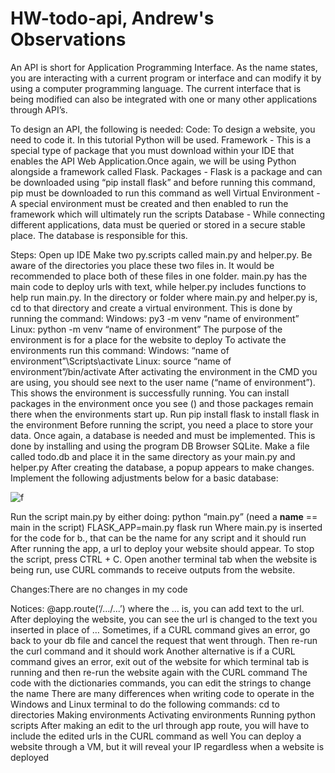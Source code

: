 # HW-todo-api, Andrew's Observations

An API is short for Application Programming Interface. As the name states, you are interacting with a current program or interface and can modify it by using a computer programming language. The current interface that is being modified can also be integrated with one or many other applications through API’s.

To design an API, the following is needed:
Code: To design a website, you need to code it. In this tutorial Python will be used.
Framework - This is a special type of package that you must download within your IDE that enables the API Web Application.Once again, we will be using Python alongside a framework called Flask. 
Packages - Flask is a package and can be downloaded using “pip install flask” and before running this command, pip must be downloaded to run this command as well
Virtual Environment - A special environment must be created and then enabled to run the framework which will ultimately run the scripts 
Database - While connecting different applications, data must be queried or stored in a secure stable place. The database is responsible for this. 

Steps:
Open up IDE 
Make two py.scripts called main.py and helper.py. Be aware of the directories you place these two files in. It would be recommended to place both of these files in one folder. main.py has the main code to deploy urls with text, while helper.py includes functions to help run main.py. 
In the directory or folder where main.py and helper.py is, cd to that directory and create a virtual environment. This is done by running the command: 
Windows: py3 -m venv “name of environment”
Linux: python -m venv “name of environment”
	The purpose of the environment is for a place for the website to deploy 
To activate the environments run this command:
Windows: “name of environment”\Scripts\activate
Linux: source “name of environment”/bin/activate
After activating the environment in the CMD you are using, you should see next to the user name (“name of environment”). This shows the environment is successfully running. 
You can install packages in the environment once you see () and those packages remain there when the environments start up. Run pip install flask to install flask in the environment
Before running the script, you need a place to store your data. Once again, a database is needed and must be implemented. This is done by installing and using the program DB Browser SQLite.
Make a file called todo.db and place it in the same directory as your main.py and helper.py
After creating the database, a popup appears to make changes. Implement the following adjustments below for a basic database:

![f](https://user-images.githubusercontent.com/65320854/131421867-ea13f4c3-249a-464a-ac5b-7086ffc43ef9.PNG)


 
Run the script main.py by either doing:
python “main.py” (need a __name__ == main in the script)
FLASK_APP=main.py flask run
Where main.py is inserted for the code for b., that can be the name for any script and it should run
After running the app, a url to deploy your website should appear. To stop the script, press CTRL + C. 
Open another terminal tab when the website is being run, use CURL commands to receive outputs from the website.  

Changes:There are no changes in my code

Notices:
@app.route(‘/.../...’) where the … is, you can add text to the url. After deploying the website, you can see the url is changed to the text you inserted in place of …
Sometimes, if a CURL command gives an error, go back to your db file and cancel the request that went through. Then re-run the curl command and it should work 
Another alternative is if a CURL command gives an error, exit out of the website for which terminal tab is running and then re-run the website again with the CURL command
The code with the dictionaries commands, you can edit the strings to change the name
There are many differences when writing code to operate in the Windows and Linux terminal to do the following commands:
cd to directories
Making environments
Activating environments
Running python scripts 
After making an edit to the url through app route, you will have to include the edited urls in the CURL command as well
You can deploy a website through a VM, but it will reveal your IP regardless when a website is deployed


